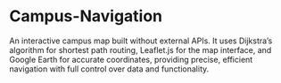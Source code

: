 # Campus-Navigation
An interactive campus map built without external APIs. It uses Dijkstra’s algorithm for shortest path routing, Leaflet.js for the map interface, and Google Earth for accurate coordinates, providing precise, efficient navigation with full control over data and functionality.
